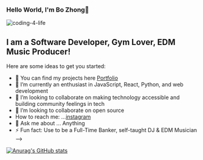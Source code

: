 ### Hello World, I'm Bo Zhong👋
![coding-4-life](https://gist.github.com/patevs/b007a0e98fb216438d4cbf559fac4166/raw/88f20c9d749d756be63f22b09f3c4ac570bc5101/programming.gif)
## I am a Software Developer, Gym Lover, EDM Music Producer!


Here are some ideas to get you started:

- 🔭 You can find my projects here <a href="https://github.com/bob-skywalker"> Portfolio </a>
- 🌱 I’m currently an enthusiast in JavaScript, React, Python, and web development
- 💞️ I’m looking to collaborate on making technology accessible and building community feelings in tech
- 👯 I’m looking to collaborate on open source
- How to reach me: ...[instagram](https://www.linkedin.com/in/bo-zhong-bb4a4b13a/)
- 💬 Ask me about ... Anything
- ⚡ Fun fact: Use to be a Full-Time Banker, self-taught DJ & EDM Musician 
-->


[![Anurag's GitHub stats](https://github-readme-stats.vercel.app/api?username=bob-skywalker)](https://github.com/anuraghazra/github-readme-stats)

